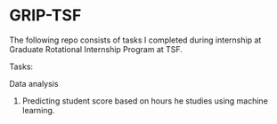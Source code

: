 # GRIP-TSF
The following repo consists of tasks I completed during internship at Graduate Rotational Internship Program at TSF.


Tasks:

Data analysis
1. Predicting student score based on hours he studies using machine learning.
